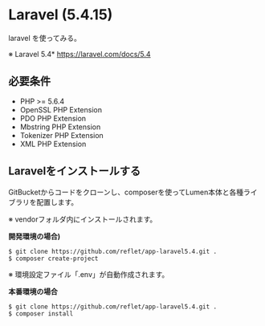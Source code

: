 # Laravel (5.4.15)
laravel を使ってみる。

※ Laravel 5.4*
https://laravel.com/docs/5.4

## 必要条件
* PHP >= 5.6.4
* OpenSSL PHP Extension
* PDO PHP Extension
* Mbstring PHP Extension
* Tokenizer PHP Extension
* XML PHP Extension


## Laravelをインストールする

GitBucketからコードをクローンし、composerを使ってLumen本体と各種ライブラリを配置します。

※ vendorフォルダ内にインストールされます。

**開発環境の場合)**
```
$ git clone https://github.com/reflet/app-laravel5.4.git .
$ composer create-project
```
※ 環境設定ファイル「.env」が自動作成されます。

**本番環境の場合**
```
$ git clone https://github.com/reflet/app-laravel5.4.git .
$ composer install
```

